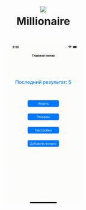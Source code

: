 

<h1 align="center">
    <img src="https://fankino.ru/wp-content/uploads/2022/01/khsm.jpg" width="200">
    <br>
    Millionaire
</h1>

<h1 align="center">
    <img src="https://github.com/ArturKondratev/Millionaire/blob/main/Millioner/screen/SimulatorRecording.gif?raw=true" width="200">
</h1>

